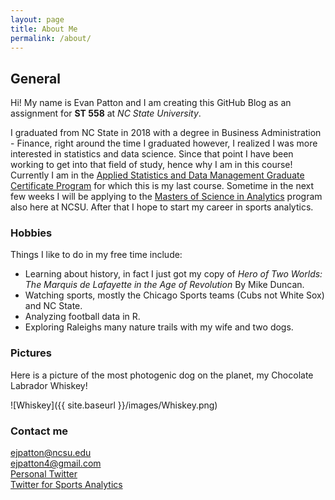 ```yaml
---
layout: page
title: About Me
permalink: /about/
---
```

## General

Hi! My name is Evan Patton and I am creating this GitHub Blog as an assignment for **ST 558** at *NC State University*.

I graduated from NC State in 2018 with a degree in Business Administration - Finance, right around the time I graduated however, I realized I was more interested in statistics and data science. Since that point I have been working to get into that field of study, hence why I am in this course! 
Currently I am in the [Applied Statistics and Data Management Graduate Certificate Program](https://online-distance.ncsu.edu/program/graduate-certificate-in-applied-statistics-and-data-management/) for which this is my last course. Sometime in the next few weeks I will be applying to the [Masters of Science in Analytics](https://analytics.ncsu.edu/) program also here at NCSU. After that I hope to start my career in sports analytics.

### Hobbies

Things I like to do in my free time include:  
* Learning about history, in fact I just got my copy of *Hero of Two Worlds: The Marquis de Lafayette in the Age of Revolution* By Mike Duncan.  
* Watching sports, mostly the Chicago Sports teams (Cubs not White Sox) and NC State.
* Analyzing football data in R.
* Exploring Raleighs many nature trails with my wife and two dogs.

### Pictures

Here is a picture of the most photogenic dog on the planet, my Chocolate Labrador  Whiskey!

![Whiskey]({{ site.baseurl }}/images/Whiskey.png)

### Contact me

[ejpatton@ncsu.edu](mailto:ejpatton@ncsu.edu)  
[ejpatton4@gmail.com](mailto:ejpatton4@gmail.com)  
[Personal Twitter](https://twitter.com/evanjpatton4)  
[Twitter for Sports Analytics](https://twitter.com/beaR_alytics)   
